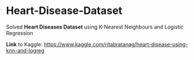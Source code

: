# Heart-Disease-Dataset

Solved **Heart Diseases Dataset** using K-Nearest Neighbours and Logistic Regression


**Link** to Kaggle: https://www.kaggle.com/ritabratanag/heart-disease-using-knn-and-logreg
